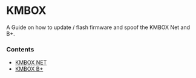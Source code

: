 # KMBOX

A Guide on how to update / flash firmware and spoof the KMBOX Net and B+.

### Contents
- [KMBOX NET](https://github.com/Rakeshmonkee/KMBOX/tree/main/KMBOX%20NET)
- [KMBOX B+]()
